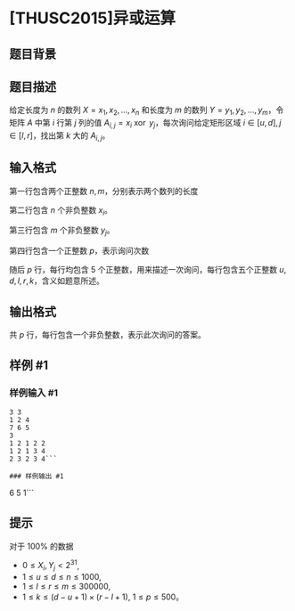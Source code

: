 # [THUSC2015]异或运算

## 题目背景



## 题目描述

给定长度为 $n$ 的数列 $X={x_1,x_2,...,x_n}$ 和长度为 $m$ 的数列 $Y={y_1,y_2,...,y_m}$，令矩阵 $A$ 中第 $i$ 行第 $j$ 列的值 $A_{i,j}=x_i\ \operatorname{xor}\ y_j$，每次询问给定矩形区域 $i∈[u,d],j∈[l,r]$，找出第 $k$ 大的 $A_{i,j}$。

## 输入格式

第一行包含两个正整数 $n,m$，分别表示两个数列的长度

第二行包含 $n$ 个非负整数 $x_i$。

第三行包含 $m$ 个非负整数 $y_j$。

第四行包含一个正整数 $p$，表示询问次数

随后 $p$ 行，每行均包含 $5$ 个正整数，用来描述一次询问，每行包含五个正整数 $u,d,l,r,k$，含义如题意所述。

## 输出格式

共 $p$ 行，每行包含一个非负整数，表示此次询问的答案。

## 样例 #1

### 样例输入 #1
```
3 3
1 2 4
7 6 5
3
1 2 1 2 2
1 2 1 3 4
2 3 2 3 4```

### 样例输出 #1

```
6
5
1```

## 提示

对于 $100\%$ 的数据

- $0\leq X_i,Y_j<2^{31}$,
- $1\leq u\leq d\leq n\leq 1000$,
- $1\leq l\leq r\leq m\leq 300000$,
- $1\leq k\leq (d-u+1)\times (r-l+1)$, $1\leq p\leq 500$。
